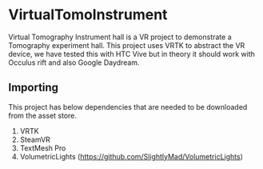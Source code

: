 # VirtualTomoInstrument

Virtual Tomography Instrument hall is a VR project to demonstrate a Tomography experiment hall. This project uses VRTK to abstract the VR device, we have tested this with HTC Vive but in theory it should work with Occulus rift and also Google Daydream.

## Importing
This project has below dependencies that are needed to be downloaded from the asset store.
1. VRTK
2. SteamVR
3. TextMesh Pro
4. VolumetricLights (https://github.com/SlightlyMad/VolumetricLights)
